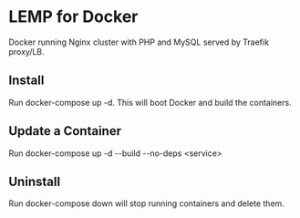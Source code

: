 # LEMP for Docker
Docker running Nginx cluster with PHP and MySQL served by Traefik proxy/LB.

## Install
Run docker-compose up -d. This will boot Docker and build the containers.

## Update a Container
Run docker-compose up -d --build --no-deps \<service>

## Uninstall
Run docker-compose down will stop running containers and delete them. 
